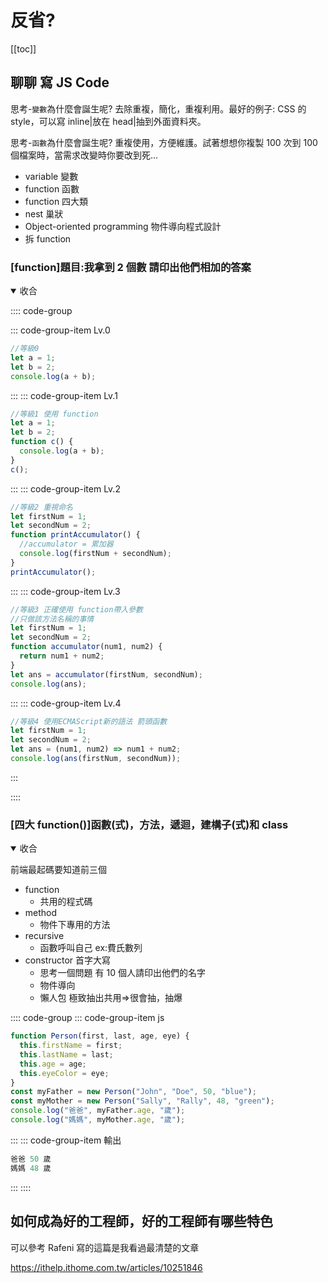 # 反省?
<!-- 英文，程式
語法>>function>>{}>>框架模組套件的選擇
{
Design Pattern: SOLID
物件導向
}
CI/CD yml shellscript
docker
cloud service -->


[[toc]]

<!-- ## 聊聊 讀書學習方式 -->

## 聊聊 寫 JS Code

思考-`變數`為什麼會誕生呢? 去除重複，簡化，重複利用。最好的例子: CSS 的 style，可以寫 inline|放在 head|抽到外面資料夾。

思考-`函數`為什麼會誕生呢? 重複使用，方便維護。試著想想你複製 100 次到 100 個檔案時，當需求改變時你要改到死...

- variable 變數
- function 函數
- function 四大類
- nest 巢狀
- Object-oriented programming 物件導向程式設計
- 拆 function

### [function]題目:我拿到 2 個數 請印出他們相加的答案

<details open>
  <summary>收合</summary>

:::: code-group

::: code-group-item Lv.0

```js
//等級0
let a = 1;
let b = 2;
console.log(a + b);
```

:::
::: code-group-item Lv.1

```js
//等級1 使用 function
let a = 1;
let b = 2;
function c() {
  console.log(a + b);
}
c();
```

:::
::: code-group-item Lv.2

```js
//等級2 重視命名
let firstNum = 1;
let secondNum = 2;
function printAccumulator() {
  //accumulator = 累加器
  console.log(firstNum + secondNum);
}
printAccumulator();
```

:::
::: code-group-item Lv.3

```js
//等級3 正確使用 function帶入參數
//只做該方法名稱的事情
let firstNum = 1;
let secondNum = 2;
function accumulator(num1, num2) {
  return num1 + num2;
}
let ans = accumulator(firstNum, secondNum);
console.log(ans);
```

:::
::: code-group-item Lv.4

```js
//等級4 使用ECMAScript新的語法 箭頭函數
let firstNum = 1;
let secondNum = 2;
let ans = (num1, num2) => num1 + num2;
console.log(ans(firstNum, secondNum));
```

:::

::::

</details>

### [四大 function()]函數(式)，方法，遞迴，建構子(式)和 class

<details open>
<summary>收合</summary>

前端最起碼要知道前三個

- function
  - 共用的程式碼
- method
  - 物件下專用的方法
- recursive
  - 函數呼叫自己 ex:費氏數列
- constructor 首字大寫
  - 思考一個問題 有 10 個人請印出他們的名字
  - 物件導向
  - 懶人包 極致抽出共用=>很會抽，抽爆

:::: code-group
::: code-group-item js

```js
function Person(first, last, age, eye) {
  this.firstName = first;
  this.lastName = last;
  this.age = age;
  this.eyeColor = eye;
}
const myFather = new Person("John", "Doe", 50, "blue");
const myMother = new Person("Sally", "Rally", 48, "green");
console.log("爸爸", myFather.age, "歲");
console.log("媽媽", myMother.age, "歲");
```

:::
::: code-group-item 輸出

```js
爸爸 50 歲
媽媽 48 歲
```

:::
::::

</details>

<!-- ### [巢狀判斷] -->
<!-- ### [OO] -->

## 如何成為好的工程師，好的工程師有哪些特色

可以參考 Rafeni 寫的這篇是我看過最清楚的文章

https://ithelp.ithome.com.tw/articles/10251846


